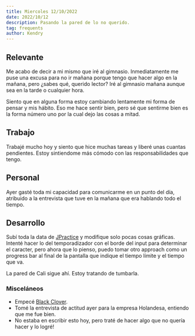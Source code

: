 ```yaml
---
title: Miercoles 12/10/2022
date: 2022/10/12
description: Pasando la pared de lo no querido.
tag: frequents
author: Kendry
---
```


## Relevante

Me acabo de decir a mi mismo que iré al gimnasio. Inmediatamente me puse una excusa para 
no ir mañana porque tengo que hacer algo en la mañana, pero ¿sabes qué, querido lector? Iré
al gimnasio mañana aunque sea en la tarde o cualquier hora.

Siento que en alguna forma estoy cambiando lentamente mi forma de pensar y mis hábito. Eso
me hace sentir bien, pero sé que sentirme bien es la forma número uno por la cual dejo las 
cosas a mitad.

## Trabajo

Trabajé mucho hoy y siento que hice muchas tareas y liberé unas cuantas pendientes. 
Estoy sintiendome más cómodo con las responsabilidades que tengo.

## Personal

Ayer gasté toda mi capacidad para comunicarme en un punto del día, atribuido a la entrevista 
que tuve en la mañana que era hablando todo el tiempo.

## Desarrollo

Subí toda la data de [JPractice](https://jp.kengru.do) y modifique solo pocas cosas gráficas.
Intenté hacer lo del temporadizador con el borde del input para determinar el caracter, pero 
ahora que lo pienso, puedo tomar otro approach como un progress bar al final de la pantalla 
que indique el tiempo límite y el tiempo que va.

La pared de Cali sigue ahí. Estoy tratando de tumbarla.

### Misceláneos

- Empecé [Black Clover](https://myanimelist.net/anime/34572/Black_Clover?q=black%20clover&cat=anime).
- Tomé la entrevista de actitud ayer para la empresa Holandesa, entiendo que me fue bien.
- No estaba en escribir esto hoy, pero traté de hacer algo que no quería hacer y lo logré!
